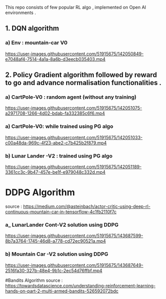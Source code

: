 This repo consists of few popular RL algo , implemented on Open AI environments .

## 1. DQN algorithm
### a)  Env : mountain-car V0



https://user-images.githubusercontent.com/51915675/142050849-e7048af4-7514-4a1a-8a6b-d3eecb035403.mp4

## 2. Policy Gradient algorithm followed by reward to go and advance normalisation functionalities .
### a) CartPole-V0 : random agent (without any training)



https://user-images.githubusercontent.com/51915675/142051075-a2971708-1266-4d02-bdab-fa332385c6f6.mp4


### a) CartPole-V0: while trained using PG algo
https://user-images.githubusercontent.com/51915675/142051033-c00a48da-969c-4f23-abe2-c7b425b2f879.mp4

### b) Lunar Lander -V2 : trained using PG algo



https://user-images.githubusercontent.com/51915675/142051189-3361cc3c-9b47-457e-be1f-e979048c332d.mp4

# DDPG Algorithm
source : https://medium.com/@asteinbach/actor-critic-using-deep-rl-continuous-mountain-car-in-tensorflow-4c1fb2110f7c
### a_ LunarLander Cont-V2 solution using DDPG


https://user-images.githubusercontent.com/51915675/143687599-8b7a3764-1745-46d8-a778-cd72ec90521a.mp4

### b) Mountain Car -V2 solution using DDPG

https://user-images.githubusercontent.com/51915675/143687649-2516fa30-327b-48e4-9b1c-2ec54d76ffbf.mp4

#Bandits Algorithm
source : https://towardsdatascience.com/understanding-reinforcement-learning-hands-on-part-2-multi-armed-bandits-526592072bdc



